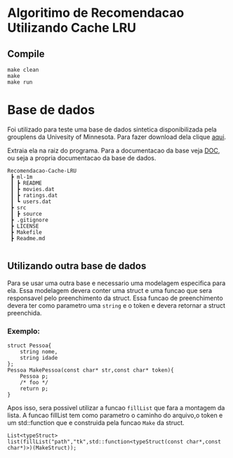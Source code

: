 # Algoritimo de Recomendacao Utilizando Cache LRU
## Compile
```
make clean
make
make run
```
# Base de dados
Foi utilizado para teste uma base de dados sintetica disponibilizada pela grouplens da Univesity of Minnesota. Para fazer download dela clique [aqui](http://files.grouplens.org/datasets/movielens/ml-1m.zip).

Extraia ela na raiz do programa.
Para a documentacao da base veja [DOC](), ou seja a propria documentacao da base de dados.
```
Recomendacao-Cache-LRU
 ┣ ml-1m
 ┃ ┣ README
 ┃ ┣ movies.dat
 ┃ ┣ ratings.dat
 ┃ ┗ users.dat
 ┣ src
 ┃ ┣ source
 ┣ .gitignore
 ┣ LICENSE
 ┣ Makefile
 ┣ Readme.md
 
```
## Utilizando outra base de dados
Para se usar uma outra base e necessario uma modelagem especifica para ela.
Essa modelagem devera conter uma struct e uma funcao que sera responsavel pelo preenchimento da struct.
Essa funcao de preenchimento devera ter como parametro uma `string` e o token e devera retornar a struct preenchida.
### Exemplo:
```
struct Pessoa{
    string nome,
    string idade
};
Pessoa MakePessoa(const char* str,const char* token){
    Pessoa p;
    /* foo */
    return p;
}
```
Apos isso, sera possivel utilizar a funcao `fillList` que fara a montagem da lista.
A funcao fillList tem como parametro o caminho do arquivo,o token e um std::function que e construida pela funcao `Make` da struct.
```
List<typeStruct> list(fillList("path","tk",std::function<typeStruct(const char*,const char*)>)(MakeStruct));
```